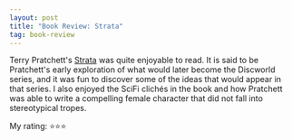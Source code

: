 ```yaml
---
layout: post
title: "Book Review: Strata"
tag: book-review
---
```


Terry Pratchett's [Strata](https://www.goodreads.com/book/show/34493.Strata) was quite enjoyable to read. It is said to be Pratchett's early exploration of what would later become the Discworld series, and it was fun to discover some of the ideas that would appear in that series. I also enjoyed the SciFi clichés in the book and how Pratchett was able to write a compelling female character that did not fall into stereotypical tropes.

My rating: ⭐⭐⭐
